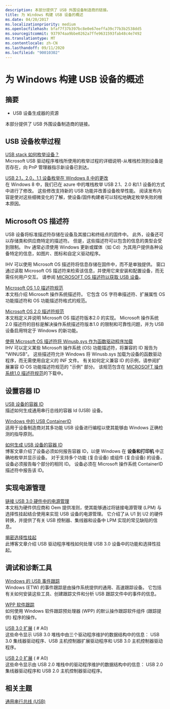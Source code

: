 ```yaml
---
description: 本部分提供了 USB 外围设备制造商的链接。
title: 为 Windows 构建 USB 设备的概述
ms.date: 04/20/2017
ms.localizationpriority: medium
ms.openlocfilehash: bfaf7f37b397bc8e0e67eeffa39c77b3b2538dd5
ms.sourcegitcommit: 937974aa9bbe0262a7ffe9631593fab48c4e7492
ms.translationtype: MT
ms.contentlocale: zh-CN
ms.lasthandoff: 09/11/2020
ms.locfileid: "90010302"
---
```

# <a name="overview-of-building-usb-devices-for-windows"></a>为 Windows 构建 USB 设备的概述

## <a name="summary"></a>摘要

* USB 设备生成器的资源

本部分提供了 USB 外围设备制造商的链接。

## <a name="usb-device-enumeration-process"></a>USB 设备枚举过程

[USB stack 如何枚举设备？](https://go.microsoft.com/fwlink/p/?linkid=617517)  
Microsoft USB 驱动程序堆栈所使用的枚举过程的详细说明-从堆栈检测到设备是否存在，向 PnP 管理器指示新设备已到达。

[USB 2.1，2.0，1.1 设备枚举在 Windows 8 中的更改](https://go.microsoft.com/fwlink/p/?linkid=617518)  
在 Windows 8 中，我们已在 azure 中的堆栈枚举 USB 2.1、2.0 和1.1 设备的方式中进行了修改。 这些修改支持新的 USB 功能并改善设备枚举性能。 阅读发布内容是使对这些细微变化的了解，使设备/固件构建者可以轻松地确定枚举失败的根本原因。

## <a name="microsoft-os-descriptors"></a>Microsoft OS 描述符

USB 设备将标准描述符存储在设备及其接口和终结点的固件中。 此外，设备还可以存储类和供应商特定的描述符。 但是，这些描述符可以包含的信息的类型会受到限制。 Ihv 通常必须使用 Windows 更新或媒体（如 Cd）为其用户提供各种设备特定的信息，如图片、图标和自定义驱动程序。

IHV 可以使用 Microsoft OS 描述符将信息存储在固件中，而不是单独提供。 窗口通过读取 Microsoft OS 描述符来检索该信息，并使用它来安装和配置设备，而无需任何用户交互。 请参阅 [MICROSOFT OS 描述符以获取 USB 设备](microsoft-defined-usb-descriptors.md)。

[Microsoft OS 1.0 描述符规范](https://go.microsoft.com/fwlink/p/?linkid=617519)  
本文档介绍 Microsoft 操作系统描述符。 它包含 OS 字符串描述符、扩展属性 OS 功能描述符和 OS 功能描述符格式的规范。

[Microsoft OS 2.0 描述符规范](./microsoft-os-2-0-descriptors-specification.md)  
本文档定义并说明 Microsoft OS 描述符版本2.0 的实现。 Microsoft 操作系统2.0 描述符的目标是解决操作系统描述符版本1.0 的限制和可靠性问题，并为 USB 设备启用特定于 Windows 的新功能。

[使用 Microsoft OS 描述符将 Winusb.sys 作为函数驱动程序加载](automatic-installation-of-winusb.md)  
IHV 可以定义某些 Microsoft 操作系统 (OS) 功能描述符，将兼容的 ID 报告为 "WINUSB"。 这些描述符允许 Windows 将 Winusb.sys 加载为设备的函数驱动程序，而无需使用自定义的 INF 文件。 有关如何定义兼容 ID 的示例，请参阅扩展兼容 ID OS 功能描述符规范的 "示例" 部分。 该规范包含在 [MICROSOFT 操作系统1.0 描述符规范](https://go.microsoft.com/fwlink/p/?linkid=617519)的下载中。

## <a name="setting-a-container-id"></a>设置容器 ID

[USB 设备的容器 ID](../install/how-usb-devices-are-assigned-container-ids.md)  
描述如何生成通用串行总线的容器 Id (USB) 设备。

[Windows 中的 USB ContainerID](usb-containerids-in-windows.md)  
适用于设备制造商对其多功能 USB 设备进行编程以使其能够由 Windows 正确检测的指导原则。

[如何生成 USB 设备的容器 ID](https://go.microsoft.com/fwlink/p/?linkid=617520)  
博客文章介绍了设备必须如何报告容器 ID，以便 Windows 在 **设备和打印机** 中正确地枚举并显示设备。 对于支持多个功能 (复合设备) 或组件 (复合设备) 的设备，设备必须报告每个部分的相同 ID。 设备必须在 Microsoft 操作系统 ContainerID 描述符中报告该 ID。

## <a name="implementing-power-management"></a>实现电源管理

[链接 USB 3.0 硬件中的电源管理](link-power-management-in-usb-3-0-hardware.md)  
本文档为硬件供应商和 Oem 提供准则，使其能够通过将链接电源管理 (LPM) 与选择性挂起结合使用来实现 USB 设备的电源管理。 它介绍了从 U1 到 U2 的硬件转换，并提供了有关 USB 控制器、集线器和设备中 LPM 实现的常见缺陷的信息。

[揭密选择性挂起](link-power-management-in-usb-3-0-hardware.md)  
此博客文章介绍 USB 驱动程序堆栈如何处理 USB 3.0 设备中的功能和选择性挂起。

## <a name="debugging-and-diagnostic-tools"></a>调试和诊断工具

[Windows 的 USB 事件跟踪](usb-event-tracing-for-windows.md)  
Windows (ETW) 的事件跟踪是由操作系统提供的通用、高速跟踪设备。 它包括有关如何安装这些工具、创建跟踪文件和分析 USB 跟踪文件中的事件的信息。

[WPP 软件跟踪](../devtest/wpp-software-tracing.md)  
如何使用 Windows 软件跟踪预处理器 (WPP) 的默认操作跟踪软件组件 (跟踪提供) 程序的操作。

[USB 3.0 扩展](../debugger/usb-3-extensions.md) ( # A0)   
这些命令显示 USB 3.0 堆栈中由三个驱动程序维护的数据结构中的信息： USB 3.0 集线器驱动程序、USB 主机控制器扩展驱动程序和 USB 3.0 主机控制器驱动程序。

[USB 2.0 扩展](../debugger/usb-2-0-extensions.md) ( # A0)   
这些命令显示由 USB 2.0 堆栈中的驱动程序维护的数据结构中的信息： USB 2.0 集线器驱动程序和 USB 2.0 主机控制器驱动程序。

## <a name="related-topics"></a>相关主题

[通用串行总线 (USB)](../index.yml)